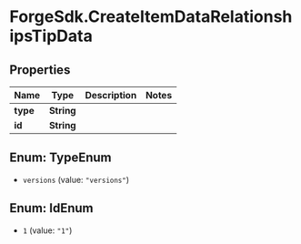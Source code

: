 # ForgeSdk.CreateItemDataRelationshipsTipData

## Properties
Name | Type | Description | Notes
------------ | ------------- | ------------- | -------------
**type** | **String** |  | 
**id** | **String** |  | 


<a name="TypeEnum"></a>
## Enum: TypeEnum


* `versions` (value: `"versions"`)




<a name="IdEnum"></a>
## Enum: IdEnum


* `1` (value: `"1"`)




